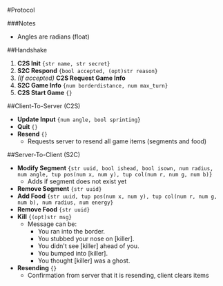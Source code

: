 #Protocol

###Notes
* Angles are radians (float)

##Handshake
1. **C2S Init** `{str name, str secret}`
2. **S2C Respond** `{bool accepted, (opt)str reason}`
3. *(If accepted)* **C2S Request Game Info**
4. **S2C Game Info** `{num borderdistance, num max_turn}`
5. **C2S Start Game** `{}`

##Client-To-Server (C2S)
* **Update Input** `{num angle, bool sprinting}`
* **Quit** `{}`
* **Resend** `{}`
  * Requests server to resend all game items (segments and food)

##Server-To-Client (S2C)
* **Modify Segment** `{str uuid, bool ishead, bool isown, num radius, num angle, tup pos(num x, num y), tup col(num r, num g, num b)}`
  * Adds if segment does not exist yet
* **Remove Segment** `{str uuid}`
* **Add Food** `{str uuid, tup pos(num x, num y), tup col(num r, num g, num b), num radius, num energy}`
* **Remove Food** `{str uuid}`
* **Kill** `{(opt)str msg}`
  * Message can be:
    * You ran into the border.
    * You stubbed your nose on [killer].
    * You didn't see [killer] ahead of you.
    * You bumped into [killer].
    * You thought [killer] was a ghost.
* **Resending** `{}`
  * Confirmation from server that it is resending, client clears items
